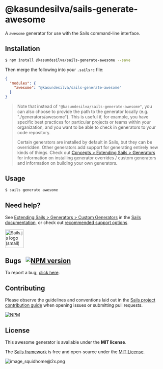# @kasundesilva/sails-generate-awesome

A `awesome` generator for use with the Sails command-line interface.


## Installation

```sh
$ npm install @kasundesilva/sails-generate-awesome --save
```

Then merge the following into your `.sailsrc` file:

```json
{
  "modules": {
    "awesome": "@kasundesilva/sails-generate-awesome"
  }
}
```

> Note that instead of `"@kasundesilva/sails-generate-awesome"`, you can also choose to provide the path to the generator locally (e.g. "./generators/awesome").
> This is useful if, for example, you have specific best practices for particular projects or teams within your organization, and you want to be able to check in generators to your code repository.
>
> Certain generators are installed by default in Sails, but they can be overridden.  Other generators add support for generating entirely new kinds of things.
> Check out [Concepts > Extending Sails > Generators](https://sailsjs.com/docs/concepts/extending-sails/generators) for information on installing generator overrides / custom generators and information on building your own generators.



## Usage

```bash
$ sails generate awesome 
```


## Need help?

See [Extending Sails > Generators > Custom Generators](https://sailsjs.com/docs/concepts/extending-sails/generators/custom-generators) in the [Sails documentation](https://sailsjs.com/documentation), or check out [recommended support options](https://sailsjs.com/support).

<a href="https://sailsjs.com" target="_blank" title="Node.js framework for building realtime APIs."><img src="https://github-camo.global.ssl.fastly.net/9e49073459ed4e0e2687b80eaf515d87b0da4a6b/687474703a2f2f62616c64657264617368792e6769746875622e696f2f7361696c732f696d616765732f6c6f676f2e706e67" width=60 alt="Sails.js logo (small)"/></a>


## Bugs &nbsp; [![NPM version](https://badge.fury.io/js/@kasundesilva/sails-generate-awesome.svg)](http://npmjs.com/package/@kasundesilva/sails-generate-awesome)

To report a bug, [click here](https://sailsjs.com/bugs).


## Contributing

Please observe the guidelines and conventions laid out in the [Sails project contribution guide](https://sailsjs.com/documentation/contributing) when opening issues or submitting pull requests.

[![NPM](https://nodei.co/npm/@kasundesilva/sails-generate-awesome.png?downloads=true)](http://npmjs.com/package/@kasundesilva/sails-generate-awesome)



## License

This awesome generator is available under the **MIT license**.

The [Sails framework](https://sailsjs.com) is free and open-source under the [MIT License](https://sailsjs.com/license).


![image_squidhome@2x.png](http://i.imgur.com/RIvu9.png)
